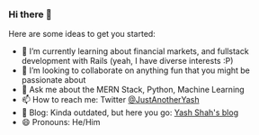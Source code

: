 ### Hi there 👋

Here are some ideas to get you started:

- 🌱 I’m currently learning about financial markets, and fullstack development with Rails (yeah, I have diverse interests :P)
- 👯 I’m looking to collaborate on anything fun that you might be passionate about
- 💬 Ask me about the MERN Stack, Python, Machine Learning
- 📫 How to reach me: Twitter [@JustAnotherYash](https://twitter.com/JustAnotherYash)
- 📖 Blog: Kinda outdated, but here you go: [Yash Shah's blog](https://www.yashshah1.github.io/blog)
- 😄 Pronouns: He/Him
